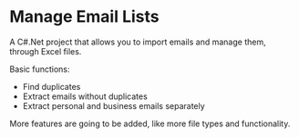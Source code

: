 # Manage Email Lists

A C#.Net project that allows you to import emails and manage them, through Excel files.

Basic functions:

- Find duplicates
- Extract emails without duplicates
- Extract personal and business emails separately

More features are going to be added, like more file types and functionality.